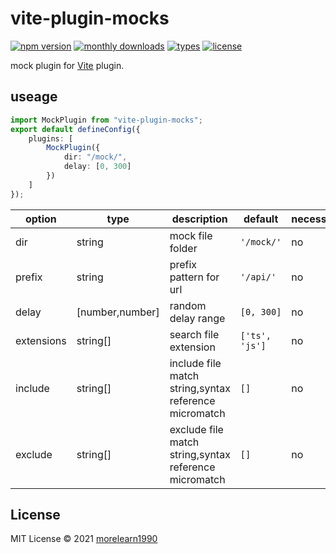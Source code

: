 # vite-plugin-mocks

[![npm version](https://badgen.net/npm/v/vite-plugin-mocks)](https://www.npmjs.com/package/vite-plugin-mocks)
[![monthly downloads](https://badgen.net/npm/dm/vite-plugin-mocks)](https://www.npmjs.com/package/vite-plugin-mocks)
[![types](https://badgen.net/npm/types/vite-plugin-mocks)](https://github.com/hannoeru/vite-plugin-mocks/blob/main/src/types.ts)
[![license](https://badgen.net/npm/license/vite-plugin-mocks)](https://github.com/hannoeru/vite-plugin-mocks/blob/main/LICENSE)

mock plugin for [Vite](https://github.com/vitejs/vite) plugin.

## useage

```ts
import MockPlugin from "vite-plugin-mocks";
export default defineConfig({
    plugins: [
        MockPlugin({
            dir: "/mock/",
            delay: [0, 300]
        })
    ]
});
```

| option     | type            | description                                           | default        | necessary |
| ---------- | --------------- | ----------------------------------------------------- | -------------- | --------- |
| dir        | string          | mock file folder                                      | `'/mock/'`     | no        |
| prefix     | string          | prefix pattern for url                                | `'/api/'`      | no        |
| delay      | [number,number] | random delay range                                    | `[0, 300]`     | no        |
| extensions | string[]        | search file extension                                 | `['ts', 'js']` | no        |
| include    | string[]        | include file match string,syntax reference micromatch | `[]`           | no        |
| exclude    | string[]        | exclude file match string,syntax reference micromatch | `[]`           | no        |

## License

MIT License © 2021 [morelearn1990](https://github.com/morelearn1990)
